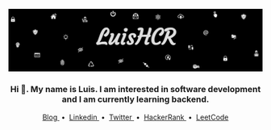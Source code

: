 
![name-of-you-image](https://github.com/LuisHCR/LuisHCR/blob/main/banner/luishcrbanner.jpg?raw=true
)
<h3 align="center">
Hi 👋. My name is Luis. I am interested in software development and I am currently learning backend.</h3>
<p align="center">
  <a href="https://blog.luishcr.com" target="_blank"> Blog </a> &nbsp;•&nbsp;
  <a href="https://www.linkedin.com/in/luishcr" target="_blank"> Linkedin </a> &nbsp;•&nbsp; 
  <a href="https://twitter.com/luishcrDev" target="_blank"> Twitter </a> &nbsp;•&nbsp; 
  <a href="https://www.hackerrank.com/luishcr" target="_blank"> HackerRank </a> &nbsp;•&nbsp; 
  <a href="https://leetcode.com/luishcr/" target="_blank"> LeetCode </a> 
  </p>


